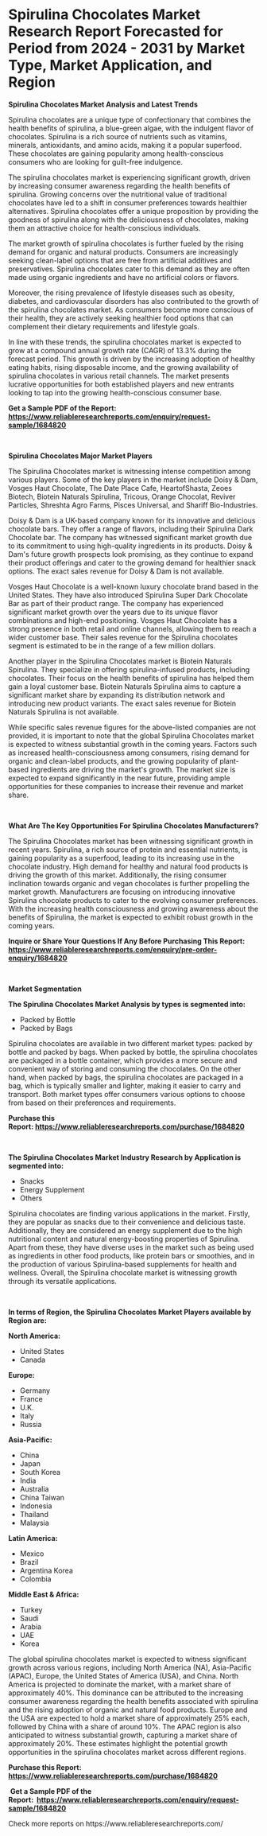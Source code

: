 <p><h1>Spirulina Chocolates Market Research Report Forecasted for Period from 2024 -  2031 by Market Type, Market Application, and Region</h1></p><p><strong>Spirulina Chocolates Market Analysis and Latest Trends</strong></p>
<p><p>Spirulina chocolates are a unique type of confectionary that combines the health benefits of spirulina, a blue-green algae, with the indulgent flavor of chocolates. Spirulina is a rich source of nutrients such as vitamins, minerals, antioxidants, and amino acids, making it a popular superfood. These chocolates are gaining popularity among health-conscious consumers who are looking for guilt-free indulgence.</p><p>The spirulina chocolates market is experiencing significant growth, driven by increasing consumer awareness regarding the health benefits of spirulina. Growing concerns over the nutritional value of traditional chocolates have led to a shift in consumer preferences towards healthier alternatives. Spirulina chocolates offer a unique proposition by providing the goodness of spirulina along with the deliciousness of chocolates, making them an attractive choice for health-conscious individuals.</p><p>The market growth of spirulina chocolates is further fueled by the rising demand for organic and natural products. Consumers are increasingly seeking clean-label options that are free from artificial additives and preservatives. Spirulina chocolates cater to this demand as they are often made using organic ingredients and have no artificial colors or flavors.</p><p>Moreover, the rising prevalence of lifestyle diseases such as obesity, diabetes, and cardiovascular disorders has also contributed to the growth of the spirulina chocolates market. As consumers become more conscious of their health, they are actively seeking healthier food options that can complement their dietary requirements and lifestyle goals.</p><p>In line with these trends, the spirulina chocolates market is expected to grow at a compound annual growth rate (CAGR) of 13.3% during the forecast period. This growth is driven by the increasing adoption of healthy eating habits, rising disposable income, and the growing availability of spirulina chocolates in various retail channels. The market presents lucrative opportunities for both established players and new entrants looking to tap into the growing health-conscious consumer base.</p></p>
<p><strong>Get a Sample PDF of the Report:&nbsp; <a href="https://www.reliableresearchreports.com/enquiry/request-sample/1684820">https://www.reliableresearchreports.com/enquiry/request-sample/1684820</a></strong></p>
<p>&nbsp;</p>
<p><strong>Spirulina Chocolates Major Market Players</strong></p>
<p><p>The Spirulina Chocolates market is witnessing intense competition among various players. Some of the key players in the market include Doisy & Dam, Vosges Haut Chocolate, The Date Place Cafe, HeartofShasta, Zeoes Biotech, Biotein Naturals Spirulina, Tricous, Orange Chocolat, Reviver Particles, Shreshta Agro Farms, Pisces Universal, and Shariff Bio-Industries.</p><p>Doisy & Dam is a UK-based company known for its innovative and delicious chocolate bars. They offer a range of flavors, including their Spirulina Dark Chocolate bar. The company has witnessed significant market growth due to its commitment to using high-quality ingredients in its products. Doisy & Dam's future growth prospects look promising, as they continue to expand their product offerings and cater to the growing demand for healthier snack options. The exact sales revenue for Doisy & Dam is not available.</p><p>Vosges Haut Chocolate is a well-known luxury chocolate brand based in the United States. They have also introduced Spirulina Super Dark Chocolate Bar as part of their product range. The company has experienced significant market growth over the years due to its unique flavor combinations and high-end positioning. Vosges Haut Chocolate has a strong presence in both retail and online channels, allowing them to reach a wider customer base. Their sales revenue for the Spirulina chocolates segment is estimated to be in the range of a few million dollars.</p><p>Another player in the Spirulina Chocolates market is Biotein Naturals Spirulina. They specialize in offering spirulina-infused products, including chocolates. Their focus on the health benefits of spirulina has helped them gain a loyal customer base. Biotein Naturals Spirulina aims to capture a significant market share by expanding its distribution network and introducing new product variants. The exact sales revenue for Biotein Naturals Spirulina is not available.</p><p>While specific sales revenue figures for the above-listed companies are not provided, it is important to note that the global Spirulina Chocolates market is expected to witness substantial growth in the coming years. Factors such as increased health-consciousness among consumers, rising demand for organic and clean-label products, and the growing popularity of plant-based ingredients are driving the market's growth. The market size is expected to expand significantly in the near future, providing ample opportunities for these companies to increase their revenue and market share.</p></p>
<p>&nbsp;</p>
<p><strong>What Are The Key Opportunities For Spirulina Chocolates Manufacturers?</strong></p>
<p><p>The Spirulina Chocolates market has been witnessing significant growth in recent years. Spirulina, a rich source of protein and essential nutrients, is gaining popularity as a superfood, leading to its increasing use in the chocolate industry. High demand for healthy and natural food products is driving the growth of this market. Additionally, the rising consumer inclination towards organic and vegan chocolates is further propelling the market growth. Manufacturers are focusing on introducing innovative Spirulina chocolate products to cater to the evolving consumer preferences. With the increasing health consciousness and growing awareness about the benefits of Spirulina, the market is expected to exhibit robust growth in the coming years.</p></p>
<p><strong>Inquire or Share Your Questions If Any Before Purchasing This Report: <a href="https://www.reliableresearchreports.com/enquiry/pre-order-enquiry/1684820">https://www.reliableresearchreports.com/enquiry/pre-order-enquiry/1684820</a></strong></p>
<p>&nbsp;</p>
<p><strong>Market Segmentation</strong></p>
<p><strong>The Spirulina Chocolates Market Analysis by types is segmented into:</strong></p>
<p><ul><li>Packed by Bottle</li><li>Packed by Bags</li></ul></p>
<p><p>Spirulina chocolates are available in two different market types: packed by bottle and packed by bags. When packed by bottle, the spirulina chocolates are packaged in a bottle container, which provides a more secure and convenient way of storing and consuming the chocolates. On the other hand, when packed by bags, the spirulina chocolates are packaged in a bag, which is typically smaller and lighter, making it easier to carry and transport. Both market types offer consumers various options to choose from based on their preferences and requirements.</p></p>
<p><strong>Purchase this Report:&nbsp;<a href="https://www.reliableresearchreports.com/purchase/1684820">https://www.reliableresearchreports.com/purchase/1684820</a></strong></p>
<p>&nbsp;</p>
<p><strong>The Spirulina Chocolates Market Industry Research by Application is segmented into:</strong></p>
<p><ul><li>Snacks</li><li>Energy Supplement</li><li>Others</li></ul></p>
<p><p>Spirulina chocolates are finding various applications in the market. Firstly, they are popular as snacks due to their convenience and delicious taste. Additionally, they are considered an energy supplement due to the high nutritional content and natural energy-boosting properties of Spirulina. Apart from these, they have diverse uses in the market such as being used as ingredients in other food products, like protein bars or smoothies, and in the production of various Spirulina-based supplements for health and wellness. Overall, the Spirulina chocolate market is witnessing growth through its versatile applications.</p></p>
<p>&nbsp;</p>
<p><strong>In terms of Region, the Spirulina Chocolates Market Players available by Region are:</strong></p>
<p>
    <p> <strong> North America: </strong>
        <ul>
            <li>United States</li>
            <li>Canada</li>
        </ul>
        </p> 
    <p> <strong> Europe: </strong>
        <ul>
            <li>Germany</li>
            <li>France</li>
            <li>U.K.</li>
            <li>Italy</li>
            <li>Russia</li>
        </ul>
        </p> 
    <p> <strong> Asia-Pacific: </strong>
        <ul>
            <li>China</li>
            <li>Japan</li>
            <li>South Korea</li>
            <li>India</li>
            <li>Australia</li>
            <li>China Taiwan</li>
            <li>Indonesia</li>
            <li>Thailand</li>
            <li>Malaysia</li>
        </ul>
        </p> 
    <p> <strong> Latin America: </strong>
        <ul>
            <li>Mexico</li>
            <li>Brazil</li>
            <li>Argentina Korea</li>
            <li>Colombia</li>
        </ul>
        </p> 
    <p> <strong> Middle East & Africa: </strong>
        <ul>
            <li>Turkey</li>
            <li>Saudi</li>
            <li>Arabia</li>
            <li>UAE</li>
            <li>Korea</li>
        </ul>
    </p>
    </p>
<p><p>The global spirulina chocolates market is expected to witness significant growth across various regions, including North America (NA), Asia-Pacific (APAC), Europe, the United States of America (USA), and China. North America is projected to dominate the market, with a market share of approximately 40%. This dominance can be attributed to the increasing consumer awareness regarding the health benefits associated with spirulina and the rising adoption of organic and natural food products. Europe and the USA are expected to hold a market share of approximately 25% each, followed by China with a share of around 10%. The APAC region is also anticipated to witness substantial growth, capturing a market share of approximately 20%. These estimates highlight the potential growth opportunities in the spirulina chocolates market across different regions.</p></p>
<p><strong>Purchase this Report: <a href="https://www.reliableresearchreports.com/purchase/1684820">https://www.reliableresearchreports.com/purchase/1684820</a></strong></p>
<p>&nbsp;<strong>Get a Sample PDF of the Report:&nbsp;&nbsp;<a href="https://www.reliableresearchreports.com/enquiry/request-sample/1684820">https://www.reliableresearchreports.com/enquiry/request-sample/1684820</a></strong></p>
<p><strong></strong></p>
<p>Check more reports on https://www.reliableresearchreports.com/</p>